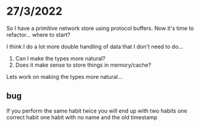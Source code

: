 # 27/3/2022

So I have a primitive network store using protocol buffers. Now it's time to refactor... where to start?

I think I do a lot more double handling of data that I don't need to do... 

1. Can I make the types more natural?
2. Does it make sense to store things in memory/cache?

Lets work on making the types more natural...

## bug

If you perform the same habit twice you will end up with two habits
   one correct habit 
   one habit with no name and the old timestamp